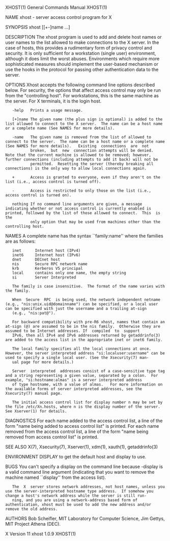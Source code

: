 XHOST(1)                                                                                  General Commands Manual                                                                                  XHOST(1)

NAME
       xhost - server access control program for X

SYNOPSIS
       xhost [[+-]name ...]

DESCRIPTION
       The  xhost  program  is  used to add and delete host names or user names to the list allowed to make connections to the X server.  In the case of hosts, this provides a rudimentary form of privacy
       control and security.  It is only sufficient for a workstation (single user) environment, although it does limit the worst abuses.  Environments which require more  sophisticated  measures  should
       implement the user-based mechanism or use the hooks in the protocol for passing other authentication data to the server.

OPTIONS
       Xhost  accepts the following command line options described below.  For security, the options that affect access control may only be run from the "controlling host".  For workstations, this is the
       same machine as the server.  For X terminals, it is the login host.

       -help   Prints a usage message.

       [+]name The given name (the plus sign is optional) is added to the list allowed to connect to the X server.  The name can be a host name or a complete name (See NAMES for more details).

       -name   The given name is removed from the list of allowed to connect to the server.  The name can be a host name or a complete name (See NAMES for more details).   Existing  connections  are  not
               broken,  but  new  connection attempts will be denied.  Note that the current machine is allowed to be removed; however, further connections (including attempts to add it back) will not be
               permitted.  Resetting the server (thereby breaking all connections) is the only way to allow local connections again.

       +       Access is granted to everyone, even if they aren't on the list (i.e., access control is turned off).

       -       Access is restricted to only those on the list (i.e., access control is turned on).

       nothing If no command line arguments are given, a message indicating whether or not access control is currently enabled is printed, followed by the list of those allowed to connect.  This  is  the
               only option that may be used from machines other than the controlling host.

NAMES
       A complete name has the syntax ``family:name'' where the families are as follows:

       inet      Internet host (IPv4)
       inet6     Internet host (IPv6)
       dnet      DECnet host
       nis       Secure RPC network name
       krb       Kerberos V5 principal
       local     contains only one name, the empty string
       si        Server Interpreted

       The family is case insensitive.  The format of the name varies with the family.

       When  Secure  RPC  is being used, the network independent netname (e.g., "nis:unix.uid@domainname") can be specified, or a local user can be specified with just the username and a trailing at-sign
       (e.g., "nis:pat@").

       For backward compatibility with pre-R6 xhost, names that contain an at-sign (@) are assumed to be in the nis family.  Otherwise they are assumed to be Internet addresses. If  compiled  to  support
       IPv6, then all IPv4 and IPv6 addresses returned by getaddrinfo(3) are added to the access list in the appropriate inet or inet6 family.

       The local family specifies all the local connections at once. However, the server interpreted address "si:localuser:username" can be used to specify a single local user. (See the Xsecurity(7) man‐
       ual page for more details.)

       Server  interpreted  addresses consist of a case-sensitive type tag and a string representing a given value, separated by a colon.  For example, "si:hostname:almas" is a server interpreted address
       of type hostname, with a value of almas.   For more information on the available forms of server interpreted addresses, see the Xsecurity(7) manual page.

       The initial access control list for display number n may be set by the file /etc/Xn.hosts, where n is the display number of the server.  See Xserver(1) for details.

DIAGNOSTICS
       For each name added to the access control list, a line of the form "name being added to access control list" is printed.  For each name removed from the access control list, a  line  of  the  form
       "name being removed from access control list" is printed.

SEE ALSO
       X(7), Xsecurity(7), Xserver(1), xdm(1), xauth(1), getaddrinfo(3)

ENVIRONMENT
       DISPLAY to get the default host and display to use.

BUGS
       You can't specify a display on the command line because -display is a valid command line argument (indicating that you want to remove the machine named ``display'' from the access list).

       The  X  server stores network addresses, not host names, unless you use the server-interpreted hostname type address.  If somehow you change a host's network address while the server is still run‐
       ning, and you are using a network-address based form of authentication, xhost must be used to add the new address and/or remove the old address.

AUTHORS
       Bob Scheifler, MIT Laboratory for Computer Science,
       Jim Gettys, MIT Project Athena (DEC).

X Version 11                                                                                    xhost 1.0.9                                                                                        XHOST(1)
